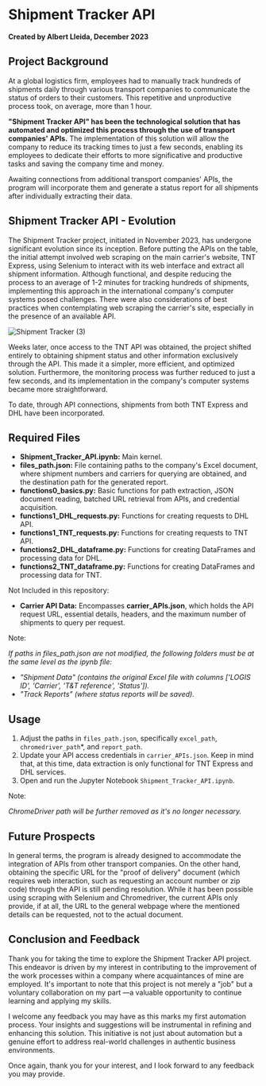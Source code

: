 # Shipment Tracker API

**Created by Albert Lleida, December 2023**

## Project Background

At a global logistics firm, employees had to manually track hundreds of shipments daily through various transport companies to communicate the status of orders to their customers. This repetitive and unproductive process took, on average, more than 1 hour.

**"Shipment Tracker API" has been the technological solution that has automated and optimized this process through the use of transport companies' APIs.** The implementation of this solution will allow the company to reduce its tracking times to just a few seconds, enabling its employees to dedicate their efforts to more significative and productive tasks and saving the company time and money.

Awaiting connections from additional transport companies' APIs, the program will incorporate them and generate a status report for all shipments after individually extracting their data.


## Shipment Tracker API - Evolution

The Shipment Tracker project, initiated in November 2023, has undergone significant evolution since its inception. Before putting the APIs on the table, the initial attempt involved web scraping on the main carrier's website, TNT Express, using Selenium to interact with its web interface and extract all shipment information. Although functional, and despite reducing the process to an average of 1-2 minutes for tracking hundreds of shipments, implementing this approach in the international company's computer systems posed challenges. There were also considerations of best practices when contemplating web scraping the carrier's site, especially in the presence of an available API.

![Shipment Tracker (3)](https://github.com/alleida23/Shipment_Tracker_API/assets/124719215/aeca6451-5880-4361-8be2-e6f53c4ff08a)

Weeks later, once access to the TNT API was obtained, the project shifted entirely to obtaining shipment status and other information exclusively through the API. This made it a simpler, more efficient, and optimized solution. Furthermore, the monitoring process was further reduced to just a few seconds, and its implementation in the company's computer systems became more straightforward.

To date, through API connections, shipments from both TNT Express and DHL have been incorporated.


## Required Files

- **Shipment_Tracker_API.ipynb:** Main kernel.
- **files_path.json:** File containing paths to the company's Excel document, where shipment numbers and carriers for querying are obtained, and the destination path for the generated report.
- **functions0_basics.py:** Basic functions for path extraction, JSON document reading, batched URL retrieval from APIs, and credential acquisition.
- **functions1_DHL_requests.py:** Functions for creating requests to DHL API.
- **functions1_TNT_requests.py:** Functions for creating requests to TNT API.
- **functions2_DHL_dataframe.py:** Functions for creating DataFrames and processing data for DHL.
- **functions2_TNT_dataframe.py:** Functions for creating DataFrames and processing data for TNT.

Not Included in this repository:
- **Carrier API Data:** Encompasses **carrier_APIs.json**, which holds the API request URL, essential details, headers, and the maximum number of shipments to query per request.

Note:

_If paths in files_path.json are not modified, the following folders must be at the same level as the ipynb file:_
- _"Shipment Data" (contains the original Excel file with columns ['LOGIS ID', 'Carrier', 'T&T reference', 'Status'])._
- _"Track Reports" (where status reports will be saved)._


## Usage

1. Adjust the paths in `files_path.json`, specifically `excel_path`, `chromedriver_path`*, and `report_path`.
2. Update your API access credentials in `carrier_APIs.json`. Keep in mind that, at this time, data extraction is only functional for TNT Express and DHL services.
3. Open and run the Jupyter Notebook `Shipment_Tracker_API.ipynb`.

Note: 

_ChromeDriver path will be further removed as it's no longer necessary._


## Future Prospects

In general terms, the program is already designed to accommodate the integration of APIs from other transport companies. On the other hand, obtaining the specific URL for the "proof of delivery" document (which requires web interaction, such as requesting an account number or zip code) through the API is still pending resolution. While it has been possible using scraping with Selenium and Chromedriver, the current APIs only provide, if at all, the URL to the general webpage where the mentioned details can be requested, not to the actual document.


## Conclusion and Feedback

Thank you for taking the time to explore the Shipment Tracker API project. This endeavor is driven by my interest in contributing to the improvement of the work processes within a company where acquaintances of mine are employed. It's important to note that this project is not merely a "job" but a voluntary collaboration on my part —a valuable opportunity to continue learning and applying my skills.

I welcome any feedback you may have as this marks my first automation process. Your insights and suggestions will be instrumental in refining and enhancing this solution. This initiative is not just about automation but a genuine effort to address real-world challenges in authentic business environments.

Once again, thank you for your interest, and I look forward to any feedback you may provide.

